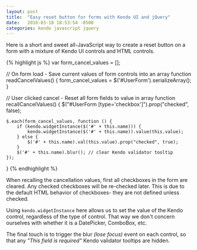 ```yaml
---
layout: post
title:  "Easy reset button for forms with Kendo UI and jQuery"
date:   2016-03-18 18:53:54 -0500
categories: kendo javascript jquery
---
```

Here is a short and sweet all-JavaScript way to create a reset button on a form with a mixture of Kendo UI controls and HTML controls.

{% highlight js %}
var form_cancel_values = [];

// On form load - Save current values of form controls into an array
function readCancelValues() {
    form_cancel_values = $('#UserForm').serializeArray();
}

// User clicked cancel - Reset all form fields to value in array
function recallCancelValues() {
    $("#UserForm [type='checkbox']").prop("checked", false);

    $.each(form_cancel_values, function () {
        if (kendo.widgetInstance($('#' + this.name))) {
            kendo.widgetInstance($('#' + this.name)).value(this.value);
        } else {
            $('#' + this.name).val(this.value).prop("checked", true);
        }
        $('#' + this.name).blur(); // clear Kendo validator tooltip
    });
}
{% endhighlight %}

When recalling the cancellation values, first all checkboxes in the form are cleared. Any checked checkboxes will be re-checked later. This is due to the default HTML behavior of checkboxes- they are not defined unless checked.

Using `kendo.widgetInstance` here allows us to set the value of the Kendo control, regardless of the type of control. That way we don't concern ourselves with whether it is a DatePicker, ComboBox, etc.

The final touch is to trigger the blur _(lose focus)_ event on each control, so that any _"This field is required"_ Kendo validator tooltips are hidden.